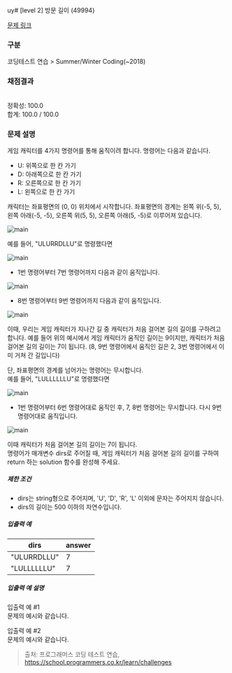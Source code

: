 uy# [level 2] 방문 길이 (49994)

[문제 링크](https://school.programmers.co.kr/learn/courses/30/lessons/49994) 


### 구분

코딩테스트 연습 > Summer/Winter Coding(~2018)


### 채점결과
<br/>정확성: 100.0 <br/>
합계: 100.0 / 100.0

### 문제 설명

<p>게임 캐릭터를 4가지 명령어를 통해 움직이려 합니다. 명령어는 다음과 같습니다.</p>
<ul>
    <li>U: 위쪽으로 한 칸 가기</li>
    <li>D: 아래쪽으로 한 칸 가기</li>
    <li>R: 오른쪽으로 한 칸 가기</li>
    <li>L: 왼쪽으로 한 칸 가기</li>
</ul>

<p>캐릭터는 좌표평면의 (0, 0) 위치에서 시작합니다. 좌표평면의 경계는 왼쪽 위(-5, 5), 왼쪽 아래(-5, -5), 오른쪽 위(5, 5), 오른쪽 아래(5, -5)로 이루어져 있습니다.</p>


![main](https://grepp-programmers.s3.ap-northeast-2.amazonaws.com/files/production/ace0e7bc-9092-4b95-9bfb-3a55a2aa780e/%E1%84%87%E1%85%A1%E1%86%BC%E1%84%86%E1%85%AE%E1%86%AB%E1%84%80%E1%85%B5%E1%86%AF%E1%84%8B%E1%85%B51_qpp9l3.png)

<p>예를 들어, "ULURRDLLU"로 명령했다면</p>

![main](https://grepp-programmers.s3.ap-northeast-2.amazonaws.com/files/production/668c7458-e184-472d-9d32-f5d2acca759a/%E1%84%87%E1%85%A1%E1%86%BC%E1%84%86%E1%85%AE%E1%86%AB%E1%84%80%E1%85%B5%E1%86%AF%E1%84%8B%E1%85%B52_lezmdo.png)
<ul>
    <li>1번 명령어부터 7번 명령어까지 다음과 같이 움직입니다.</li>
</ul>

![main](https://grepp-programmers.s3.ap-northeast-2.amazonaws.com/files/production/08558e36-d667-4160-bfec-b754c78a7d85/%E1%84%87%E1%85%A1%E1%86%BC%E1%84%86%E1%85%AE%E1%86%AB%E1%84%80%E1%85%B5%E1%86%AF%E1%84%8B%E1%85%B53_sootjd.png)

<ul><li>8번 명령어부터 9번 명령어까지 다음과 같이 움직입니다.</li></ul>

![main](https://grepp-programmers.s3.ap-northeast-2.amazonaws.com/files/production/a52af28e-5835-438b-9f40-5467ebf9bf03/%E1%84%87%E1%85%A1%E1%86%BC%E1%84%86%E1%85%AE%E1%86%AB%E1%84%80%E1%85%B5%E1%86%AF%E1%84%8B%E1%85%B54_hlpiej.png)


<p>이때, 우리는 게임 캐릭터가 지나간 길 중 캐릭터가 처음 걸어본 길의 길이를 구하려고 합니다. 예를 들어 위의 예시에서 게임 캐릭터가 움직인 길이는 9이지만, 캐릭터가 처음 걸어본 길의 길이는 7이 됩니다. (8, 9번 명령어에서 움직인 길은 2, 3번 명령어에서 이미 거쳐 간 길입니다)</p>

<p>단, 좌표평면의 경계를 넘어가는 명령어는 무시합니다.<br/>
예를 들어, "LULLLLLLU"로 명령했다면</p>

![main](https://grepp-programmers.s3.ap-northeast-2.amazonaws.com/files/production/f631f005-f8de-4392-a76c-a9ef64b6de08/%E1%84%87%E1%85%A1%E1%86%BC%E1%84%86%E1%85%AE%E1%86%AB%E1%84%80%E1%85%B5%E1%86%AF%E1%84%8B%E1%85%B55_nitjwj.png)

<ul>
    <li>1번 명령어부터 6번 명령어대로 움직인 후, 7, 8번 명령어는 무시합니다. 다시 9번 명령어대로 움직입니다.</li>
</ul>

![main](https://grepp-programmers.s3.ap-northeast-2.amazonaws.com/files/production/35e62f0a-43c6-4142-bec6-6d28fbc57216/%E1%84%87%E1%85%A1%E1%86%BC%E1%84%86%E1%85%AE%E1%86%AB%E1%84%80%E1%85%B5%E1%86%AF%E1%84%8B%E1%85%B56_nzhumd.png)
<p>이때 캐릭터가 처음 걸어본 길의 길이는 7이 됩니다.<br/>
명령어가 매개변수 dirs로 주어질 때, 게임 캐릭터가 처음 걸어본 길의 길이를 구하여 return 하는 solution 함수를 완성해 주세요.</p>


<h5>제한 조건</h5>

<ul>
    <li>dirs는 string형으로 주어지며, 'U', 'D', 'R', 'L' 이외에 문자는 주어지지 않습니다.</li>
    <li>dirs의 길이는 500 이하의 자연수입니다.</li>
</ul>

<h5>입출력 예</h5>
<table class="table">
    <thead>
        <tr>
            <th>dirs</th>
            <th>answer</th>
        </tr>
    </thead>
    <tbody>
        <tr>
            <td>"ULURRDLLU"</td>
            <td>7</td>
        </tr>
         <tr>
            <td>"LULLLLLLU"</td>
            <td>7</td>
        </tr>
    </tbody>
</table>

<h5>입출력 예 설명</h5>
<p>입출력 예 #1<br/>
    문제의 예시와 같습니다. 
</p>

<p>입출력 예 #2<br/>
    문제의 예시와 같습니다.
</p>

> 출처: 프로그래머스 코딩 테스트 연습, https://school.programmers.co.kr/learn/challenges
